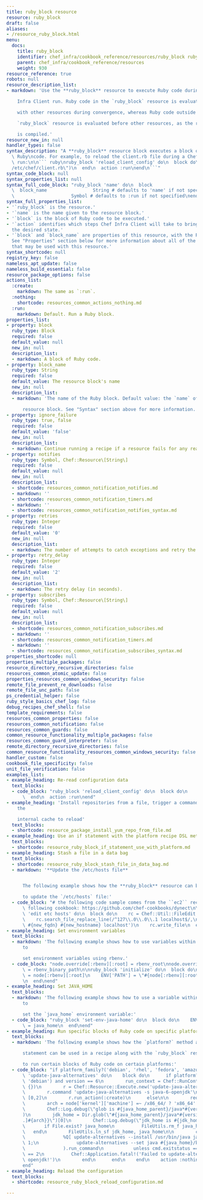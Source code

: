 ```yaml
---
title: ruby_block resource
resource: ruby_block
draft: false
aliases:
- /resource_ruby_block.html
menu:
  docs:
    title: ruby_block
    identifier: chef_infra/cookbook_reference/resources/ruby_block ruby_block
    parent: chef_infra/cookbook_reference/resources
    weight: 930
resource_reference: true
robots: null
resource_description_list:
- markdown: 'Use the **ruby_block** resource to execute Ruby code during a Chef

    Infra Client run. Ruby code in the `ruby_block` resource is evaluated

    with other resources during convergence, whereas Ruby code outside of a

    `ruby_block` resource is evaluated before other resources, as the recipe

    is compiled.'
resource_new_in: null
handler_types: false
syntax_description: "A **ruby_block** resource block executes a block of arbitrary\
  \ Ruby\ncode. For example, to reload the client.rb file during a Chef Infra\nClient\
  \ run:\n\n``` ruby\nruby_block 'reload_client_config' do\n  block do\n    Chef::Config.from_file(\"\
  /etc/chef/client.rb\")\n  end\n  action :run\nend\n```"
syntax_code_block: null
syntax_properties_list: null
syntax_full_code_block: "ruby_block 'name' do\n  block                      Block\n\
  \  block_name                 String # defaults to 'name' if not specified\n  action\
  \                     Symbol # defaults to :run if not specified\nend"
syntax_full_properties_list:
- '`ruby_block` is the resource.'
- '`name` is the name given to the resource block.'
- '`block` is the block of Ruby code to be executed.'
- '`action` identifies which steps Chef Infra Client will take to bring the node into
  the desired state.'
- '`block` and `block_name` are properties of this resource, with the Ruby type shown.
  See "Properties" section below for more information about all of the properties
  that may be used with this resource.'
syntax_shortcode: null
registry_key: false
nameless_apt_update: false
nameless_build_essential: false
resource_package_options: false
actions_list:
  :create:
    markdown: The same as `:run`.
  :nothing:
    shortcode: resources_common_actions_nothing.md
  :run:
    markdown: Default. Run a Ruby block.
properties_list:
- property: block
  ruby_type: Block
  required: false
  default_value: null
  new_in: null
  description_list:
  - markdown: A block of Ruby code.
- property: block_name
  ruby_type: String
  required: false
  default_value: The resource block's name
  new_in: null
  description_list:
  - markdown: 'The name of the Ruby block. Default value: the `name` of the

      resource block. See "Syntax" section above for more information.'
- property: ignore_failure
  ruby_type: true, false
  required: false
  default_value: 'false'
  new_in: null
  description_list:
  - markdown: Continue running a recipe if a resource fails for any reason.
- property: notifies
  ruby_type: Symbol, Chef::Resource\[String\]
  required: false
  default_value: null
  new_in: null
  description_list:
  - shortcode: resources_common_notification_notifies.md
  - markdown: ''
  - shortcode: resources_common_notification_timers.md
  - markdown: ''
  - shortcode: resources_common_notification_notifies_syntax.md
- property: retries
  ruby_type: Integer
  required: false
  default_value: '0'
  new_in: null
  description_list:
  - markdown: The number of attempts to catch exceptions and retry the resource.
- property: retry_delay
  ruby_type: Integer
  required: false
  default_value: '2'
  new_in: null
  description_list:
  - markdown: The retry delay (in seconds).
- property: subscribes
  ruby_type: Symbol, Chef::Resource\[String\]
  required: false
  default_value: null
  new_in: null
  description_list:
  - shortcode: resources_common_notification_subscribes.md
  - markdown: ''
  - shortcode: resources_common_notification_timers.md
  - markdown: ''
  - shortcode: resources_common_notification_subscribes_syntax.md
properties_shortcode: null
properties_multiple_packages: false
resource_directory_recursive_directories: false
resources_common_atomic_update: false
properties_resources_common_windows_security: false
remote_file_prevent_re_downloads: false
remote_file_unc_path: false
ps_credential_helper: false
ruby_style_basics_chef_log: false
debug_recipes_chef_shell: false
template_requirements: false
resources_common_properties: false
resources_common_notification: false
resources_common_guards: false
common_resource_functionality_multiple_packages: false
resources_common_guard_interpreter: false
remote_directory_recursive_directories: false
common_resource_functionality_resources_common_windows_security: false
handler_custom: false
cookbook_file_specificity: false
unit_file_verification: false
examples_list:
- example_heading: Re-read configuration data
  text_blocks:
  - code_block: "ruby_block 'reload_client_config' do\n  block do\n    Chef::Config.from_file('/etc/chef/client.rb')\n\
      \  end\n  action :run\nend"
- example_heading: 'Install repositories from a file, trigger a command, and force
    the

    internal cache to reload'
  text_blocks:
  - shortcode: resource_package_install_yum_repo_from_file.md
- example_heading: Use an if statement with the platform recipe DSL method
  text_blocks:
  - shortcode: resource_ruby_block_if_statement_use_with_platform.md
- example_heading: Stash a file in a data bag
  text_blocks:
  - shortcode: resource_ruby_block_stash_file_in_data_bag.md
  - markdown: '**Update the /etc/hosts file**


      The following example shows how the **ruby_block** resource can be used

      to update the `/etc/hosts` file:'
  - code_block: "# the following code sample comes from the ``ec2`` recipe\n# in the\
      \ following cookbook: https://github.com/chef-cookbooks/dynect\n\nruby_block\
      \ 'edit etc hosts' do\n  block do\n    rc = Chef::Util::FileEdit.new('/etc/hosts')\n\
      \    rc.search_file_replace_line(/^127\\.0\\.0\\.1 localhost$/,\n       '127.0.0.1\
      \ #{new_fqdn} #{new_hostname} localhost')\n    rc.write_file\n  end\nend"
- example_heading: Set environment variables
  text_blocks:
  - markdown: 'The following example shows how to use variables within a Ruby block
      to

      set environment variables using rbenv.'
  - code_block: "node.override[:rbenv][:root] = rbenv_root\nnode.override[:ruby_build][:bin_path]\
      \ = rbenv_binary_path\n\nruby_block 'initialize' do\n  block do\n    ENV['RBENV_ROOT']\
      \ = node[:rbenv][:root]\n    ENV['PATH'] = \"#{node[:rbenv][:root]}/bin:#{node[:ruby_build][:bin_path]}:#{ENV['PATH']}\"\
      \n  end\nend"
- example_heading: Set JAVA_HOME
  text_blocks:
  - markdown: 'The following example shows how to use a variable within a Ruby block
      to

      set the `java_home` environment variable:'
  - code_block: "ruby_block 'set-env-java-home' do\n  block do\n    ENV['JAVA_HOME']\
      \ = java_home\n  end\nend"
- example_heading: Run specific blocks of Ruby code on specific platforms
  text_blocks:
  - markdown: 'The following example shows how the `platform?` method and an if

      statement can be used in a recipe along with the `ruby_block` resource

      to run certain blocks of Ruby code on certain platforms:'
  - code_block: "if platform_family?('debian', 'rhel', 'fedora', 'amazon')\n  ruby_block\
      \ 'update-java-alternatives' do\n    block do\n      if platform?('ubuntu',\
      \ 'debian') and version == 6\n        run_context = Chef::RunContext.new(node,\
      \ {})\n        r = Chef::Resource::Execute.new('update-java-alternatives', run_context)\n\
      \        r.command 'update-java-alternatives -s java-6-openjdk'\n        r.returns\
      \ [0,2]\n        r.run_action(:create)\n      else\n\n        require 'fileutils'\n\
      \        arch = node['kernel']['machine'] =~ /x86_64/ ? 'x86_64' : 'i386'\n\
      \        Chef::Log.debug(\"glob is #{java_home_parent}/java*#{version}*openjdk*\"\
      )\n        jdk_home = Dir.glob(\"#{java_home_parent}/java*#{version}*openjdk{,[-\\\
      .]#{arch}}\")[0]\n        Chef::Log.debug(\"jdk_home is #{jdk_home}\")\n\n \
      \       if File.exist? java_home\n          FileUtils.rm_f java_home\n     \
      \   end\n        FileUtils.ln_sf jdk_home, java_home\n\n        cmd = Chef::ShellOut.new(\n\
      \              %Q[ update-alternatives --install /usr/bin/java java #{java_home}/bin/java\
      \ 1;\n              update-alternatives --set java #{java_home}/bin/java ]\n\
      \              ).run_command\n           unless cmd.exitstatus == 0 or cmd.exitstatus\
      \ == 2\n          Chef::Application.fatal!('Failed to update-alternatives for\
      \ openjdk!')\n        end\n      end\n    end\n    action :nothing\n  end\n\
      end"
- example_heading: Reload the configuration
  text_blocks:
  - shortcode: resource_ruby_block_reload_configuration.md

---
```

